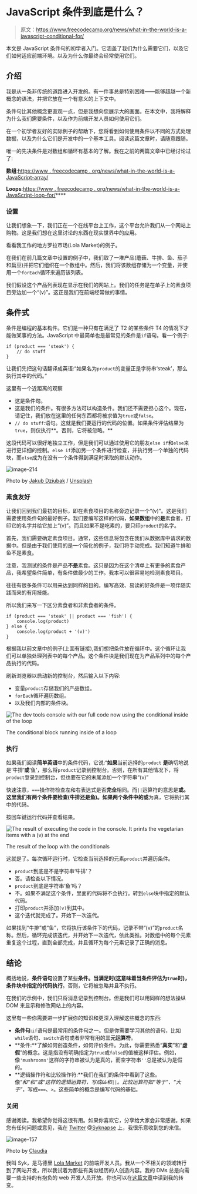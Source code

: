 # JavaScript 条件到底是什么？

> 原文：<https://www.freecodecamp.org/news/what-in-the-world-is-a-javascript-conditional-for/>

本文是 JavaScript 条件句的初学者入门。它涵盖了我们为什么需要它们，以及它们如何适应前端环境。以及为什么你最终会经常使用它们。

## 介绍

我是从一条非传统的道路进入开发的。有一件事总是特别困难——能够超越一个新概念的语法，并把它放在一个有意义的上下文中。

条件句比其他概念更直观一点，但是我想向您展示大的画面。在本文中，我将解释为什么我们需要条件，以及作为前端开发人员如何使用它们。

在一个初学者友好的实际例子的帮助下，您将看到如何使用条件以不同的方式处理数据，以及为什么它们是开发中的一个基本工具。阅读这篇文章时，请随意跟随。

唯一的先决条件是对数组和循环有基本的了解。我在之前的两篇文章中已经讨论过了:

**数组**:[https://www . freecodecamp . org/news/what-in-the-world-is-a-JavaScript-array/](https://www.freecodecamp.org/news/what-in-the-world-is-a-javascript-array/)

**Loops**:[https://www . freecodecamp . org/news/what-in-the-world-is-a-JavaScript-loop-for/](https://www.freecodecamp.org/news/what-in-the-world-is-a-javascript-loop-for/)****

### 设置

让我们想象一下，我们正在一个在线平台上工作，这个平台允许我们从一个网站上购物。这是我们想在这里讨论的东西在现实世界中的应用。

看看我工作的地方罗拉市场(Lola Market)的例子。

在我们在前几篇文章中设置的例子中，我们取了一堆产品(蘑菇、牛排、鱼、茄子和扁豆)并把它们组织在一个数组中。然后，我们将该数组存储为一个变量，并使用一个`forEach`循环来遍历该列表。

我们假设这个产品列表现在显示在我们的网站上。我们的任务是在单子上的素食项目旁边加一个“(v)”。这正是我们在前端经常做的事情。

## 条件式

条件是编程的基本构件。它们是一种只有在满足了 T2 的某些条件 T4 的情况下才能做某事的方法。JavaScript 中最简单也是最常见的条件是`if`语句。看一个例子:

```
if (product === 'steak') {
    // do stuff
}
```

让我们先把这句话翻译成英语:“如果名为`product`的变量正是字符串‘steak’，那么执行其中的代码。”

这里有一个近距离的观察

*   这是条件句。
*   这是我们的条件。有很多方法可以构造条件。我们还不需要担心这个。现在，请记住，我们放在这里的任何东西都将被求值为`true`或`false`。
*   `// do stuff`:语句。这就是我们要运行的代码的位置。如果条件评估结果为`true`，则仅执行**。否则，它将被忽略。**

这段代码可以很好地独立工作，但是我们可以通过使用它的朋友`else if`和`else`来进行更详细的控制。`else if`添加另一个条件进行检查，并执行另一个单独的代码块，而`else`成为在没有一个条件得到满足时采取的默认动作。

![image-214](img/61e7746b2e03f9fd6896dad95075be38.png)

Photo by [Jakub Dziubak](https://unsplash.com/@jckbck?utm_source=ghost&utm_medium=referral&utm_campaign=api-credit) / [Unsplash](https://unsplash.com/?utm_source=ghost&utm_medium=referral&utm_campaign=api-credit)

### 素食友好

让我们回到我们最初的目标，即在素食项目的名称旁边记录一个“(v)”。这是我们需要使用条件句的最好例子。我们要编写这样的代码，**如果数组**中的**是**素食者，打印它的名字并给它加上“(v)”。而且如果不是吃素的，要只印`product`的名字。

首先，我们需要确定素食项目。通常，这些信息将包含在我们从数据库中请求的数据中。但是由于我们使用的是一个简化的例子，我们将手动完成。我们知道牛排和鱼不是素食。

注意，我测试的条件是产品**不是**素食。这只是因为在这个清单上有更多的素食产品，我希望条件简单，有条件做最少的工作。我本可以很容易地检测素食项目。

往往有很多条件可以用来达到同样的目的。编写高效、易读的好条件是一项伴随实践而来的有用技能。

所以我们来写一下区分素食者和非素食者的条件。

```
if (product === 'steak' || product === 'fish') {
    console.log(product)
} else {
    console.log(product + '(v)')
}
```

根据我以前文章中的例子(上面有链接),我们想把条件放在循环中。这个循环让我们可以单独处理列表中的每个产品。这个条件块是我们现在为产品系列中的每个产品执行的代码。

刷新浏览器以启动新的控制台，然后输入以下内容:

*   变量`product`存储我们的产品数组。
*   `forEach`循环遍历数组。
*   以及我们内部的条件块。

![The dev tools console with our full code now using the conditional inside of the loop](img/081962fd8a9fff6907816c94abe291d0.png)

The conditional block running inside of a loop

### 执行

如果我们阅读**简单英语**中的条件代码，它说:“**如果**当前选择的`product` **是**确切地说是‘牛排’**或**‘鱼’，那么将`product`记录到控制台。否则，在所有其他情况下，将`product`登录到控制台，但也要在它的末尾添加一个字符串“(v)”

快速注意，`===`操作符检查左和右表达式是否**完全**相同。而`||`运算符的意思是**或。**这里我们有两个条件要检查(牛排还是鱼)**。**如果两个条件中的**或**为真，它将执行其中的代码。

按回车键运行代码并查看结果。

![The result of executing the code in the console. It prints the vegetarian items with a (v) at the end](img/5756e0150c1e8e1eaf8ac02e14647c2f.png)

The result of the loop with the conditionals

这就是了。每次循环运行时，它检查当前选择的元素`product`并遍历条件。

*   `product`到底是不是字符串‘牛排’？
*   否。请检查以下情况。
*   `product`到底是字符串‘鱼’吗？
*   不。如果不满足这个条件，里面的代码将不会执行。转到`else`块中指定的默认代码。
*   打印`product`并添加`(v)`到其中。
*   这个迭代就完成了。开始下一次迭代。

如果找到“牛排”或“鱼”，它将执行该条件下的代码，记录不带“(v)”的`product`名称。然后，循环完成该迭代，并开始下一次迭代，依此类推。对数组中的每个元素重复这个过程，直到全部完成，并且循环为每个元素记录了正确的消息。

## 结论

概括地说，**条件语句**设置了某些**条件。**当满足时(这意味着当条件评估为`true`时)，条件块**中指定的代码执行**。否则，它将被忽略并且不执行。

在我们的示例中，我们只将消息记录到控制台。但是我们可以用同样的想法操纵 DOM 来显示和修改网站上的内容。

这里有一些你需要进一步扩展你的知识和更深入理解这些概念的东西:

*   **条件句:**`if`语句是最常用的条件句之一。但是你需要学习其他的语句，比如`while`语句、`switch`语句或者非常有用的**三元运算符**。
*   **条件:**了解如何创造条件，如何评价条件。为此，你需要熟悉“**真实**”和“**虚假**”的概念。这是指没有明确指定为`true`或`false`的值被这样评估。例如，像`'mushrooms'`这样的字符串被认为是真的，而空字符串`''`总是被认为是假的。
*   **逻辑操作符和比较操作符:**我们在我们的条件中看到了这些。像“*和“*和“*或“*这样的逻辑运算符，写成`&&`和`||`。比较运算符如*“等于”*、*“大于”*，写成`===`、`>`。这些简单的概念是编写代码的基础。

### 关闭

感谢阅读。我希望你觉得这很有用。如果你喜欢它，分享给大家会非常感谢。如果您有任何问题或意见，我在 [Twitter](https://twitter.com/Syknapse) [@Syknapse](https://twitter.com/Syknapse) 上，我很乐意收到您的来信。

![image-157](img/bb34f72c3d171035bd20882b889b20d0.png)

Photo by [Claudia](https://twitter.com/__Santaella)

我叫 Syk，是马德里 [Lola Market](https://twitter.com/Tech_LolaMarket) 的前端开发人员。我从一个不相关的领域转行到了网站开发，所以我试着为那些有类似经历的人创造内容。我的 DMs 总是向需要一些支持的有抱负的 web 开发人员开放。你也可以在[这篇文章](https://www.freecodecamp.org/news/how-i-switched-careers-and-got-a-developer-job-in-10-months-a-true-story-b8895e855a8b/)中读到我的转变。